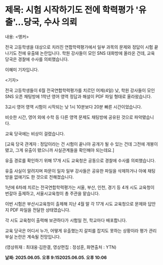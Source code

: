 # **제목: 시험 시작하기도 전에 학력평가 '유출'…당국, 수사 의뢰**

  내용: <앵커>

전국 고등학생을 대상으로 치러진 연합학력평가에서 일부 과목의 문제와 정답이 시험 끝나기도 전에 유출돼 논란입니다. 학원 강사들이 모인 SNS 대화방에 올라온 건데, 교육 당국은 경찰에 수사를 의뢰했습니다.

이혜미 기자입니다.

<기자>

전국 고등학생들이 6월 전국연합학력평가를 치르던 어제(4일) 낮, 학원 강사들이 모인 SNS 오픈 채팅방에 1학년 영어 영역 정답과 해설이 PDF 파일 형태로 올라왔습니다.

3교시 영어 영역 시험이 시작되는 낮 1시 10분보다 20분 빠른 시간이었습니다.

비슷한 시간, 영어 외에 수학 등 다른 영역 문제도 채팅방에 공유된 것으로 파악됐습니다.

교육 당국에는 비상이 걸렸습니다.

[교육 당국 관계자 : 정답이라는 건 시험이 끝나야 공개가 될 수 있는 건데 그전에 개봉이 됐고, 그게 유출이 됐으니까 사실관계들을 확인해야 되는데요.]

유출 경로를 확인하기 위해 17개 시도 교육청은 공동으로 경찰에 수사를 의뢰했습니다.

유출 사실이 알려지며 파문이 일자 일부 강사들은 공유한 파일을 삭제하거나 아예 채팅방을 없애기도 한 것으로 전해졌습니다.

1년에 6차례 치르는 전국연합학력평가는 서울, 부산, 인천, 경기 등 4개 시도 교육청이 번갈아 출제하고, 서울시교육청이 총 주관을 맡습니다.

이번 시험은 부산시교육청이 출제해 지난 4월 말 각 17개 시도 교육청으로 문제와 답안지 PDF 파일을 전달한 상태였습니다.

각 시도 교육청이 출력해 보관하다가 시험일 전, 학교마다 배포합니다.

교육 당국은 어디서 누가, 어떻게 유출했는지 갈피를 잡지도 못하는 상황이라 평가 관리 부실 논란은 계속될 전망입니다.

(영상취재 : 최대웅·김한결, 영상편집 : 정성훈, 화면출처 : YTN)

  **날짜: 2025.06.05. 오후 9:152025.06.05. 오후 10:06**